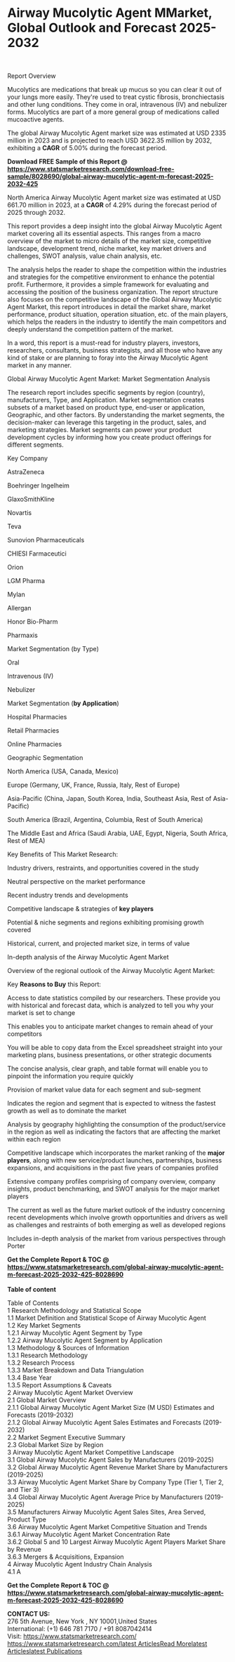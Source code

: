 <h1>Airway Mucolytic Agent MMarket, Global Outlook and Forecast 2025-2032</h1><br/><p>Report Overview</p><p>Mucolytics are medications that break up mucus so you can clear it out of your lungs more easily. They're used to treat cystic fibrosis, bronchiectasis and other lung conditions. They come in oral, intravenous (IV) and nebulizer forms. Mucolytics are part of a more general group of medications called mucoactive agents.</p><p>The global Airway Mucolytic Agent market size was estimated at USD 2335 million in 2023 and is projected to reach USD 3622.35 million by 2032, exhibiting a <strong>CAGR</strong> of 5.00% during the forecast period.</p><p><strong>Download FREE Sample of this Report @ <a href="https://www.statsmarketresearch.com/download-free-sample/8028690/global-airway-mucolytic-agent-m-forecast-2025-2032-425">https://www.statsmarketresearch.com/download-free-sample/8028690/global-airway-mucolytic-agent-m-forecast-2025-2032-425</a></strong></p><p>North America Airway Mucolytic Agent market size was estimated at USD 661.70 million in 2023, at a <strong>CAGR</strong> of 4.29% during the forecast period of 2025 through 2032.</p><p>This report provides a deep insight into the global Airway Mucolytic Agent market covering all its essential aspects. This ranges from a macro overview of the market to micro details of the market size, competitive landscape, development trend, niche market, key market drivers and challenges, SWOT analysis, value chain analysis, etc.</p><p>The analysis helps the reader to shape the competition within the industries and strategies for the competitive environment to enhance the potential profit. Furthermore, it provides a simple framework for evaluating and accessing the position of the business organization. The report structure also focuses on the competitive landscape of the Global Airway Mucolytic Agent Market, this report introduces in detail the market share, market performance, product situation, operation situation, etc. of the main players, which helps the readers in the industry to identify the main competitors and deeply understand the competition pattern of the market.</p><p>In a word, this report is a must-read for industry players, investors, researchers, consultants, business strategists, and all those who have any kind of stake or are planning to foray into the Airway Mucolytic Agent market in any manner.</p><p>Global Airway Mucolytic Agent Market: Market Segmentation Analysis</p><p>The research report includes specific segments by region (country), manufacturers, Type, and Application. Market segmentation creates subsets of a market based on product type, end-user or application, Geographic, and other factors. By understanding the market segments, the decision-maker can leverage this targeting in the product, sales, and marketing strategies. Market segments can power your product development cycles by informing how you create product offerings for different segments.</p><p>Key Company</p><p>AstraZeneca</p><p>Boehringer Ingelheim</p><p>GlaxoSmithKline</p><p>Novartis</p><p>Teva</p><p>Sunovion Pharmaceuticals</p><p>CHIESI Farmaceutici</p><p>Orion</p><p>LGM Pharma</p><p>Mylan</p><p>Allergan</p><p>Honor Bio-Pharm</p><p>Pharmaxis</p><p>Market Segmentation (by Type)</p><p>Oral</p><p>Intravenous (IV)</p><p>Nebulizer</p><p>Market Segmentation (<strong>by Application</strong>)</p><p>Hospital Pharmacies</p><p>Retail Pharmacies</p><p>Online Pharmacies</p><p>Geographic Segmentation</p><p>North America (USA, Canada, Mexico)</p><p>Europe (Germany, UK, France, Russia, Italy, Rest of Europe)</p><p>Asia-Pacific (China, Japan, South Korea, India, Southeast Asia, Rest of Asia-Pacific)</p><p>South America (Brazil, Argentina, Columbia, Rest of South America)</p><p>The Middle East and Africa (Saudi Arabia, UAE, Egypt, Nigeria, South Africa, Rest of MEA)</p><p>Key Benefits of This Market Research:</p><p>Industry drivers, restraints, and opportunities covered in the study</p><p>Neutral perspective on the market performance</p><p>Recent industry trends and developments</p><p>Competitive landscape & strategies of <strong>key players</strong></p><p>Potential & niche segments and regions exhibiting promising growth covered</p><p>Historical, current, and projected market size, in terms of value</p><p>In-depth analysis of the Airway Mucolytic Agent Market</p><p>Overview of the regional outlook of the Airway Mucolytic Agent Market:</p><p>Key <strong>Reasons to Buy</strong> this Report:</p><p>Access to date statistics compiled by our researchers. These provide you with historical and forecast data, which is analyzed to tell you why your market is set to change</p><p>This enables you to anticipate market changes to remain ahead of your competitors</p><p>You will be able to copy data from the Excel spreadsheet straight into your marketing plans, business presentations, or other strategic documents</p><p>The concise analysis, clear graph, and table format will enable you to pinpoint the information you require quickly</p><p>Provision of market value data for each segment and sub-segment</p><p>Indicates the region and segment that is expected to witness the fastest growth as well as to dominate the market</p><p>Analysis by geography highlighting the consumption of the product/service in the region as well as indicating the factors that are affecting the market within each region</p><p>Competitive landscape which incorporates the market ranking of the <strong>major players</strong>, along with new service/product launches, partnerships, business expansions, and acquisitions in the past five years of companies profiled</p><p>Extensive company profiles comprising of company overview, company insights, product benchmarking, and SWOT analysis for the major market players</p><p>The current as well as the future market outlook of the industry concerning recent developments which involve growth opportunities and drivers as well as challenges and restraints of both emerging as well as developed regions</p><p>Includes in-depth analysis of the market from various perspectives through Porter</p><div><b>Get the Complete Report & TOC @ <a href="https://www.statsmarketresearch.com/global-airway-mucolytic-agent-m-forecast-2025-2032-425-8028690">https://www.statsmarketresearch.com/global-airway-mucolytic-agent-m-forecast-2025-2032-425-8028690</a></b></div><br><b>Table of content</b><p>Table of Contents<br />1 Research Methodology and Statistical Scope<br />1.1 Market Definition and Statistical Scope of Airway Mucolytic Agent<br />1.2 Key Market Segments<br />1.2.1 Airway Mucolytic Agent Segment by Type<br />1.2.2 Airway Mucolytic Agent Segment by Application<br />1.3 Methodology & Sources of Information<br />1.3.1 Research Methodology<br />1.3.2 Research Process<br />1.3.3 Market Breakdown and Data Triangulation<br />1.3.4 Base Year<br />1.3.5 Report Assumptions & Caveats<br />2 Airway Mucolytic Agent Market Overview<br />2.1 Global Market Overview<br />2.1.1 Global Airway Mucolytic Agent Market Size (M USD) Estimates and Forecasts (2019-2032)<br />2.1.2 Global Airway Mucolytic Agent Sales Estimates and Forecasts (2019-2032)<br />2.2 Market Segment Executive Summary<br />2.3 Global Market Size by Region<br />3 Airway Mucolytic Agent Market Competitive Landscape<br />3.1 Global Airway Mucolytic Agent Sales by Manufacturers (2019-2025)<br />3.2 Global Airway Mucolytic Agent Revenue Market Share by Manufacturers (2019-2025)<br />3.3 Airway Mucolytic Agent Market Share by Company Type (Tier 1, Tier 2, and Tier 3)<br />3.4 Global Airway Mucolytic Agent Average Price by Manufacturers (2019-2025)<br />3.5 Manufacturers Airway Mucolytic Agent Sales Sites, Area Served, Product Type<br />3.6 Airway Mucolytic Agent Market Competitive Situation and Trends<br />3.6.1 Airway Mucolytic Agent Market Concentration Rate<br />3.6.2 Global 5 and 10 Largest Airway Mucolytic Agent Players Market Share by Revenue<br />3.6.3 Mergers & Acquisitions, Expansion<br />4 Airway Mucolytic Agent Industry Chain Analysis<br />4.1 A<br><div><b>Get the Complete Report & TOC @ <a href="https://www.statsmarketresearch.com/global-airway-mucolytic-agent-m-forecast-2025-2032-425-8028690">https://www.statsmarketresearch.com/global-airway-mucolytic-agent-m-forecast-2025-2032-425-8028690</a></b></div></p> <b>CONTACT US:</b><br>276 5th Avenue, New York , NY 10001,United States<br>International: (+1) 646 781 7170 / +91 8087042414<br>Visit: <a href="https://www.statsmarketresearch.com/">https://www.statsmarketresearch.com/</a><br><a href="https://gyeongbokgung.com">https://www.statsmarketresearch.com/</a><a href="https://hallyeomaritime.com">latest Articles</a><a href="https://jingwansa.com">Read More</a><a href=https://nguoiviet.jp/">latest Articles</a><a href="https://www.intelmarketresearch.com/">latest Publications</a>